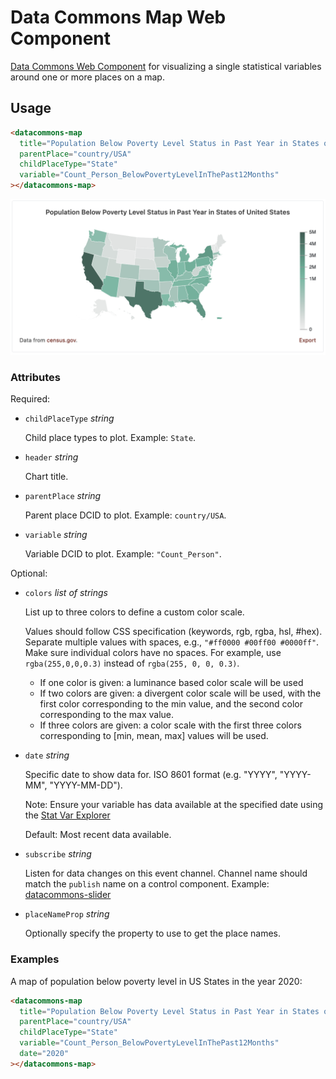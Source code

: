 # Data Commons Map Web Component

[Data Commons Web Component](../../README.md) for visualizing a single statistical variables around one or more places on a map.

## Usage

```html
<datacommons-map
  title="Population Below Poverty Level Status in Past Year in States of United States"
  parentPlace="country/USA"
  childPlaceType="State"
  variable="Count_Person_BelowPovertyLevelInThePast12Months"
></datacommons-map>
```

<img src="../assets/map.png" width="620"/>

### Attributes

Required:

- `childPlaceType` _string_

  Child place types to plot. Example: `State`.

- `header` _string_

  Chart title.

- `parentPlace` _string_

  Parent place DCID to plot. Example: `country/USA`.

- `variable` _string_

  Variable DCID to plot. Example: `"Count_Person"`.

Optional:

- `colors` _list of strings_

  List up to three colors to define a custom color scale.

  Values should follow CSS specification (keywords, rgb, rgba, hsl, #hex). Separate multiple values with spaces, e.g., `"#ff0000 #00ff00 #0000ff"`. Make sure individual colors have no spaces. For example, use `rgba(255,0,0,0.3)` instead of `rgba(255, 0, 0, 0.3)`.

  - If one color is given: a luminance based color scale will be used
  - If two colors are given: a divergent color scale will be used, with the first color corresponding to the min value, and the second color corresponding to the max value.
  - If three colors are given: a color scale with the first three colors corresponding to [min, mean, max] values will be used.

- `date` _string_

  Specific date to show data for. ISO 8601 format (e.g. "YYYY", "YYYY-MM", "YYYY-MM-DD").

  Note: Ensure your variable has data available at the specified date using the [Stat Var Explorer](https://datacommons.org/tools/statvar)

  Default: Most recent data available.

- `subscribe` _string_

  Listen for data changes on this event channel. Channel name should match the `publish` name on a control component. Example: [datacommons-slider](./slider.md)

- `placeNameProp` _string_

  Optionally specify the property to use to get the place names.

### Examples

A map of population below poverty level in US States in the year 2020:

```html
<datacommons-map
  title="Population Below Poverty Level Status in Past Year in States of United States (2020)"
  parentPlace="country/USA"
  childPlaceType="State"
  variable="Count_Person_BelowPovertyLevelInThePast12Months"
  date="2020"
></datacommons-map>
```
